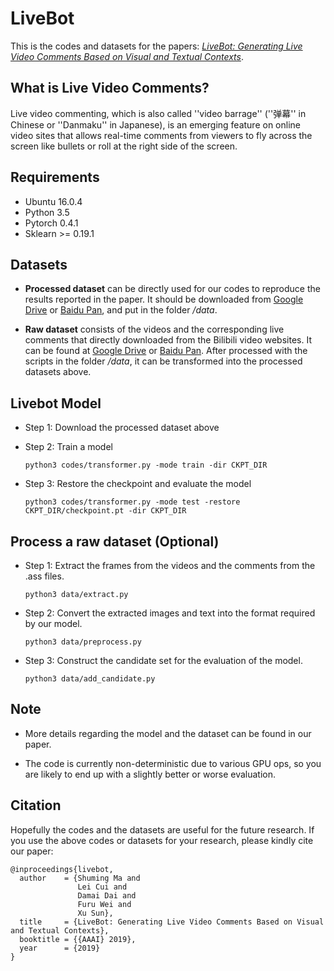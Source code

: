 # LiveBot

This is the codes and datasets for the papers: [*LiveBot: Generating Live Video Comments Based on Visual and Textual Contexts*](https://arxiv.org/pdf/1809.04938.pdf).

## What is Live Video Comments?
Live video commenting, which is also called ''video barrage'' (''弹幕'' in Chinese or ''Danmaku'' in Japanese), is an emerging feature on online video sites that allows real-time comments from viewers to fly across the screen like bullets or roll at the right side of the screen.

## Requirements
* Ubuntu 16.0.4
* Python 3.5
* Pytorch 0.4.1
* Sklearn >= 0.19.1

## Datasets

- **Processed dataset** can be directly used for our codes to reproduce the results reported in the paper. It should be downloaded from [Google Drive](https://drive.google.com/open?id=13hLJ4yCJVJjz02YB0dyugeE_fcl6EI-B) or [Baidu Pan](https://pan.baidu.com/s/1xdfnZKtBpESEuLvhyU0RBw), and put in the folder */data*.

- **Raw dataset** consists of the videos and the corresponding live comments that directly downloaded from the Bilibili video websites. It can be found at [Google Drive](https://drive.google.com/open?id=15m5SbD-2ByaAr9Ik_vhL2GuUseVR-_EB) or [Baidu Pan](https://pan.baidu.com/s/1WSDbopxTMoxOAsd29gT77A). After processed with the scripts in the folder */data*, it can be transformed into the processed datasets above.

## Livebot Model

- Step 1: Download the processed dataset above
- Step 2: Train a model 
    ```
    python3 codes/transformer.py -mode train -dir CKPT_DIR
    ```

- Step 3: Restore the checkpoint and evaluate the model
    ```
    python3 codes/transformer.py -mode test -restore CKPT_DIR/checkpoint.pt -dir CKPT_DIR
    ```

## Process a raw dataset (Optional)

- Step 1: Extract the frames from the videos and the comments from the .ass files.
    ```
    python3 data/extract.py
    ```
- Step 2: Convert the extracted images and text into the format required by our model.
    ```
    python3 data/preprocess.py
    ```
- Step 3: Construct the candidate set for the evaluation of the model.
    ```
    python3 data/add_candidate.py
    ```

## Note

- More details regarding the model and the dataset can be found in our paper.

- The code is currently non-deterministic due to various GPU ops, so you are likely to end up with a slightly better or worse evaluation.

## Citation

Hopefully the codes and the datasets are useful for the future research. If you use the above codes or datasets for your research, please kindly cite our paper:
```
@inproceedings{livebot,
  author    = {Shuming Ma and
               Lei Cui and
               Damai Dai and
               Furu Wei and
               Xu Sun},
  title     = {LiveBot: Generating Live Video Comments Based on Visual and Textual Contexts},
  booktitle = {{AAAI} 2019},
  year      = {2019}
}
```